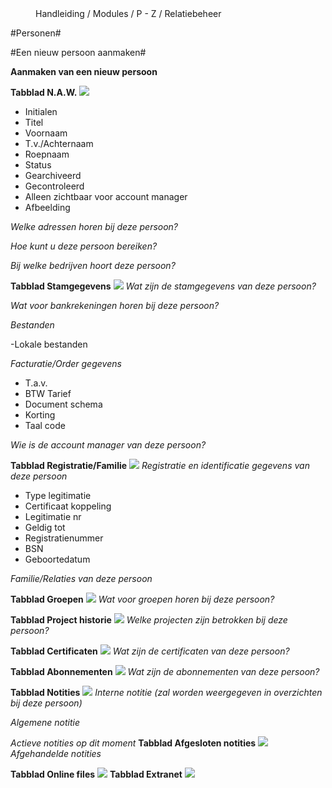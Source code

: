 <properties>
	<page>
		<title>Nieuw persoon aanmaken modulebeschrijving</title>
	</page>
	<menu>
		<position>Handleiding / Modules / P - Z / Relatiebeheer </position>
		<title>Nieuw Persoon aanmaken</title>
	</menu>
</properties>

#Personen#

#Een nieuw persoon aanmaken#

**Aanmaken van een nieuw persoon**

**Tabblad N.A.W.**
![](images/Persoon-n.a.w..JPG)

- Initialen
- Titel
- Voornaam
- T.v./Achternaam
- Roepnaam
- Status
- Gearchiveerd
- Gecontroleerd
- Alleen zichtbaar voor account manager
- Afbeelding

*Welke adressen horen bij deze persoon?*

*Hoe kunt u deze persoon bereiken?*

*Bij welke bedrijven hoort deze persoon?*

**Tabblad Stamgegevens** 
![](images/Persoon-stamgegevens.JPG)
*Wat zijn de stamgegevens van deze persoon?*

*Wat voor bankrekeningen horen bij deze persoon?*

*Bestanden*

-Lokale bestanden

*Facturatie/Order gegevens*

- T.a.v.
- BTW Tarief
- Document schema
- Korting
- Taal code

*Wie is de account manager van deze persoon?*

**Tabblad Registratie/Familie**
![](images/Persoon-registratiefamilie.JPG)
*Registratie en identificatie gegevens van deze persoon*

- Type legitimatie
- Certificaat koppeling
- Legitimatie nr
- Geldig tot
- Registratienummer
- BSN
- Geboortedatum

*Familie/Relaties van deze persoon*

**Tabblad Groepen**
![](images/Persoon-groepen.JPG)
*Wat voor groepen horen bij deze persoon?*

**Tabblad Project historie**
![](images/Persoon-projecthistorie.JPG)
*Welke projecten zijn betrokken bij deze persoon?*

**Tabblad Certificaten**
![](images/Persoon-certificaten.JPG)
*Wat zijn de certificaten van deze persoon?*

**Tabblad Abonnementen**
![](images/Persoon-abonnementen.JPG)
*Wat zijn de abonnementen van deze persoon?*

**Tabblad Notities**
![](images/Persoon-notities.JPG)
*Interne notitie (zal worden weergegeven in overzichten bij deze persoon)*

*Algemene notitie*

*Actieve notities op dit moment*
**Tabblad Afgesloten notities**
![](images/Persoon-afgeslotennotities.JPG)
*Afgehandelde notities*

**Tabblad Online files**
![](images/Persoon-onlinefiles.JPG)
**Tabblad Extranet**
![](images/Persoon-extranet.JPG)
